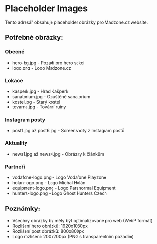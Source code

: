 # Placeholder Images

Tento adresář obsahuje placeholder obrázky pro Madzone.cz website.

## Potřebné obrázky:

### Obecné
- hero-bg.jpg - Pozadí pro hero sekci
- logo.png - Logo Madzone.cz

### Lokace
- kasperk.jpg - Hrad Kašperk
- sanatorium.jpg - Opuštěné sanatorium
- kostel.jpg - Starý kostel
- tovarna.jpg - Tovární ruiny

### Instagram posty
- post1.jpg až post6.jpg - Screenshoty z Instagram postů

### Aktuality
- news1.jpg až news4.jpg - Obrázky k článkům

### Partneři
- vodafone-logo.png - Logo Vodafone Playzone
- holan-logo.png - Logo Michal Holán
- equipment-logo.png - Logo Paranormal Equipment
- hunters-logo.png - Logo Ghost Hunters Czech

## Poznámky:
- Všechny obrázky by měly být optimalizované pro web (WebP formát)
- Rozlišení hero obrázků: 1920x1080px
- Rozlišení post obrázků: 800x800px
- Logo rozlišení: 200x200px (PNG s transparentním pozadím)
